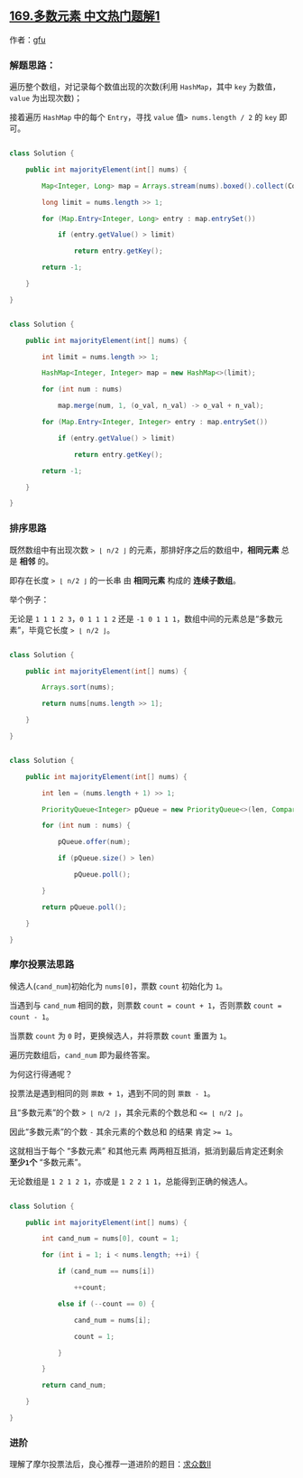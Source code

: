 ## [169.多数元素 中文热门题解1](https://leetcode.cn/problems/majority-element/solutions/100000/3chong-fang-fa-by-gfu-2)

作者：[gfu](https://leetcode.cn/u/gfu)
### 解题思路：
遍历整个数组，对记录每个数值出现的次数(利用 `HashMap`，其中 `key` 为数值，`value` 为出现次数)；
接着遍历 `HashMap` 中的每个 `Entry`，寻找 `value` 值`> nums.length / 2` 的 `key` 即可。

```java [-stream]
class Solution {
    public int majorityElement(int[] nums) {
        Map<Integer, Long> map = Arrays.stream(nums).boxed().collect(Collectors.groupingBy(Function.identity(), Collectors.counting()));
        long limit = nums.length >> 1;
        for (Map.Entry<Integer, Long> entry : map.entrySet())
            if (entry.getValue() > limit)
                return entry.getKey();
        return -1;
    }
}
```
```java [-merge]
class Solution {
    public int majorityElement(int[] nums) {
        int limit = nums.length >> 1;
        HashMap<Integer, Integer> map = new HashMap<>(limit);
        for (int num : nums)
            map.merge(num, 1, (o_val, n_val) -> o_val + n_val);
        for (Map.Entry<Integer, Integer> entry : map.entrySet())
            if (entry.getValue() > limit)
                return entry.getKey();
        return -1;
    }
}
```

### 排序思路
既然数组中有出现次数 `> ⌊ n/2 ⌋` 的元素，那排好序之后的数组中，**相同元素** 总是 **相邻** 的。
即存在长度 `> ⌊ n/2 ⌋` 的一长串 由 **相同元素** 构成的 **连续子数组**。
举个例子：
无论是 `1 1 1 2 3`，`0 1 1 1 2` 还是 `-1 0 1 1 1`，数组中间的元素总是“多数元素”，毕竟它长度 `> ⌊ n/2 ⌋`。


```java [-Arrays.sort()]
class Solution {
    public int majorityElement(int[] nums) {
        Arrays.sort(nums);
        return nums[nums.length >> 1];
    }
}
```
```java [-topK]
class Solution {
    public int majorityElement(int[] nums) {
        int len = (nums.length + 1) >> 1;
        PriorityQueue<Integer> pQueue = new PriorityQueue<>(len, Comparator.comparingInt(item -> -item));
        for (int num : nums) {
            pQueue.offer(num);
            if (pQueue.size() > len)
                pQueue.poll();
        }
        return pQueue.poll();
    }
}
```


### 摩尔投票法思路
候选人(`cand_num`)初始化为 `nums[0]`，票数 `count` 初始化为 `1`。
当遇到与 `cand_num` 相同的数，则票数 `count = count + 1`，否则票数 `count = count - 1`。
当票数 `count` 为 `0` 时，更换候选人，并将票数 `count` 重置为 `1`。
遍历完数组后，`cand_num` 即为最终答案。

为何这行得通呢？
投票法是遇到相同的则 `票数 + 1`，遇到不同的则 `票数 - 1`。
且“多数元素”的个数 `> ⌊ n/2 ⌋`，其余元素的个数总和 `<= ⌊ n/2 ⌋`。
因此“多数元素”的个数 `-` 其余元素的个数总和 的结果 肯定 `>= 1`。
这就相当于每个 “多数元素” 和其他元素 两两相互抵消，抵消到最后肯定还剩余 **至少`1`个** “多数元素”。

无论数组是 `1 2 1 2 1`，亦或是 `1 2 2 1 1`，总能得到正确的候选人。


```java [-Java]
class Solution {
    public int majorityElement(int[] nums) {
        int cand_num = nums[0], count = 1;
        for (int i = 1; i < nums.length; ++i) {
            if (cand_num == nums[i])
                ++count;
            else if (--count == 0) {
                cand_num = nums[i];
                count = 1;
            }
        }
        return cand_num;
    }
}
```

### 进阶
理解了摩尔投票法后，良心推荐一道进阶的题目：[求众数Ⅱ](https://leetcode-cn.com/problems/majority-element-ii/)